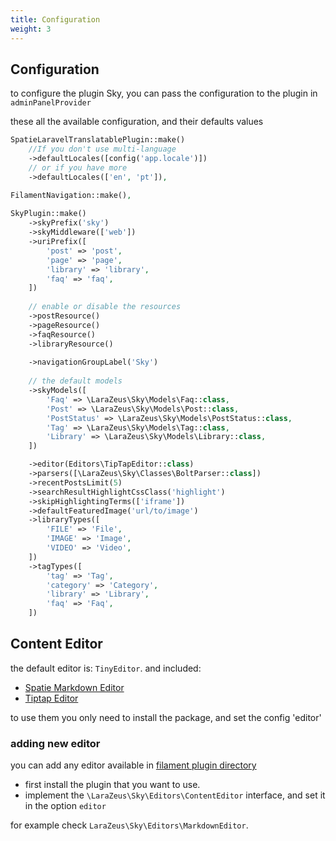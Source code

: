 ```yaml
---
title: Configuration
weight: 3
---
```


## Configuration

to configure the plugin Sky, you can pass the configuration to the plugin in `adminPanelProvider`

these all the available configuration, and their defaults values

```php
SpatieLaravelTranslatablePlugin::make()
    //If you don't use multi-language
    ->defaultLocales([config('app.locale')])
    // or if you have more
    ->defaultLocales(['en', 'pt']),

FilamentNavigation::make(),
    
SkyPlugin::make()
    ->skyPrefix('sky')
    ->skyMiddleware(['web'])
    ->uriPrefix([
        'post' => 'post',
        'page' => 'page',
        'library' => 'library',
        'faq' => 'faq',
    ])
    
    // enable or disable the resources
    ->postResource()
    ->pageResource()
    ->faqResource()
    ->libraryResource()
    
    ->navigationGroupLabel('Sky')
    
    // the default models
    ->skyModels([
        'Faq' => \LaraZeus\Sky\Models\Faq::class,
        'Post' => \LaraZeus\Sky\Models\Post::class,
        'PostStatus' => \LaraZeus\Sky\Models\PostStatus::class,
        'Tag' => \LaraZeus\Sky\Models\Tag::class,
        'Library' => \LaraZeus\Sky\Models\Library::class,
    ])

    ->editor(Editors\TipTapEditor::class)
    ->parsers([\LaraZeus\Sky\Classes\BoltParser::class])
    ->recentPostsLimit(5)
    ->searchResultHighlightCssClass('highlight')
    ->skipHighlightingTerms(['iframe'])
    ->defaultFeaturedImage('url/to/image')
    ->libraryTypes([
        'FILE' => 'File',
        'IMAGE' => 'Image',
        'VIDEO' => 'Video',
    ])
    ->tagTypes([
        'tag' => 'Tag',
        'category' => 'Category',
        'library' => 'Library',
        'faq' => 'Faq',
    ])
```

## Content Editor

the default editor is: `TinyEditor`. and included:
* [Spatie Markdown Editor](https://filamentphp.com/plugins/spatie-markdown-editor)
* [Tiptap Editor](https://filamentphp.com/plugins/tiptap)

to use them you only need to install the package, and set the config 'editor'

### adding new editor

you can add any editor available in [filament plugin directory](https://filamentphp.com/plugins)
* first install the plugin that you want to use.
* implement the `\LaraZeus\Sky\Editors\ContentEditor` interface, and set it in the option `editor`

for example check `LaraZeus\Sky\Editors\MarkdownEditor`.

